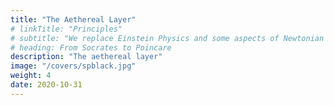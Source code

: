 ```yaml
---
title: "The Aethereal Layer"
# linkTitle: "Principles"
# subtitle: "We replace Einstein Physics and some aspects of Newtonian Physics"
# heading: From Socrates to Poincare
description: "The aethereal layer"
image: "/covers/spblack.jpg"
weight: 4
date: 2020-10-31
---
```

